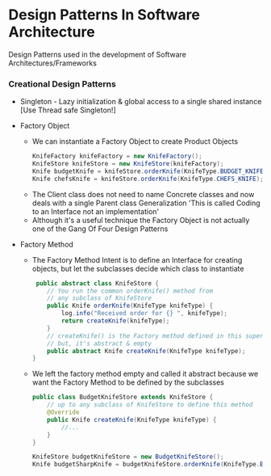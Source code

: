 # Design Patterns In Software Architecture
Design Patterns used in the development of Software Architectures/Frameworks

### Creational Design Patterns

- Singleton - Lazy initialization & global access to a single shared instance
  [Use Thread safe Singleton!]


- Factory Object
  - We can instantiate a Factory Object to create Product Objects
    ```java
    KnifeFactory knifeFactory = new KnifeFactory();
    KnifeStore knifeStore = new KnifeStore(knifeFactory);
    Knife budgetKnife = knifeStore.orderKnife(KnifeType.BUDGET_KNIFE);
    Knife chefsKnife = knifeStore.orderKnife(KnifeType.CHEFS_KNIFE);
    ```
  - The Client class does not need to name Concrete classes and now deals with a single Parent class Generalization 'This is called Coding to an Interface not an implementation'
  - Although it's a useful technique the Factory Object is not actually one of the Gang Of Four Design Patterns

  
- Factory Method 
  - The Factory Method Intent is to define an Interface for creating objects, but let the subclasses decide which class to instantiate
    ```java
     public abstract class KnifeStore {
        // You run the common orderKnife() method from
        // any subclass of KnifeStore
        public Knife orderKnife(KnifeType knifeType) {
            log.info("Received order for {} ", knifeType);
            return createKnife(knifeType);
        }
        // createKnife() is the Factory method defined in this super class
        // but, it's abstract & empty
        public abstract Knife createKnife(KnifeType knifeType);
    }
    ```
  - We left the factory method empty and called it abstract because we want the Factory Method to be defined by the subclasses   
    ```java
    public class BudgetKnifeStore extends KnifeStore {
        // up to any subclass of KnifeStore to define this method
        @Override
        public Knife createKnife(KnifeType knifeType) {
            //...
        }
    }
    
    KnifeStore budgetKnifeStore = new BudgetKnifeStore();
    Knife budgetSharpKnife = budgetKnifeStore.orderKnife(KnifeType.BUDGET_SHARP_KNIFE); 
    ```
